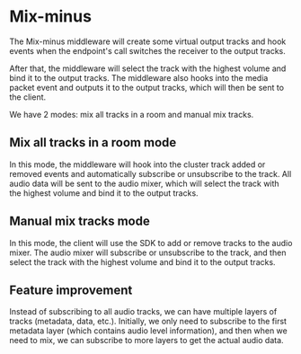 # Mix-minus

The Mix-minus middleware will create some virtual output tracks and hook events when the endpoint's call switches the receiver to the output tracks.

After that, the middleware will select the track with the highest volume and bind it to the output tracks. The middleware also hooks into the media packet event and outputs it to the output tracks, which will then be sent to the client.

We have 2 modes: mix all tracks in a room and manual mix tracks.

## Mix all tracks in a room mode

In this mode, the middleware will hook into the cluster track added or removed events and automatically subscribe or unsubscribe to the track. All audio data will be sent to the audio mixer, which will select the track with the highest volume and bind it to the output tracks.

## Manual mix tracks mode

In this mode, the client will use the SDK to add or remove tracks to the audio mixer. The audio mixer will subscribe or unsubscribe to the track, and then select the track with the highest volume and bind it to the output tracks.


## Feature improvement

Instead of subscribing to all audio tracks, we can have multiple layers of tracks (metadata, data, etc.). Initially, we only need to subscribe to the first metadata layer (which contains audio level information), and then when we need to mix, we can subscribe to more layers to get the actual audio data.
